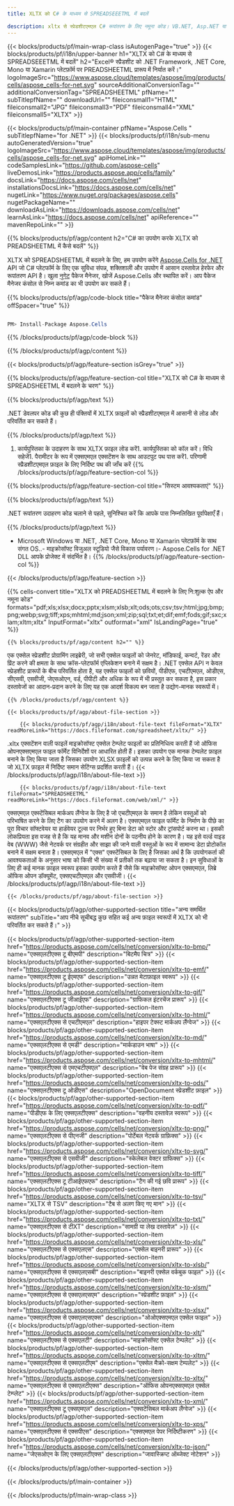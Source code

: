 ```yaml
---
title: XLTX को C# के माध्यम से SPREADSEEETML में बदलें

description: xltx से स्प्रेडशीटएमएल C# रूपांतरण के लिए नमूना कोड। VB.NET, Asp.NET या किसी .NET आधारित एप्लिकेशन के भीतर स्प्रैडशीटएमएल रूपांतरण में बैच xltx फ़ाइलों के लिए API उदाहरण कोड का उपयोग करें।
---
```

{{< blocks/products/pf/main-wrap-class isAutogenPage="true" >}}
{{< blocks/products/pf/i18n/upper-banner h1="XLTX को C# के माध्यम से SPREADSEEETML में बदलें" h2="Excel® स्प्रैडशीट को .NET Framework, .NET Core, Mono या Xamarin प्लेटफ़ॉर्म पर PREADSHEETML प्रारूप में निर्यात करें।" logoImageSrc="https://www.aspose.cloud/templates/aspose/img/products/cells/aspose_cells-for-net.svg" sourceAdditionalConversionTag="" additionalConversionTag="SPREADSHEETML" pfName="" subTitlepfName="" downloadUrl="" fileiconsmall1="HTML" fileiconsmall2="JPG" fileiconsmall3="PDF" fileiconsmall4="XML" fileiconsmall5="XLTX" >}}

{{< blocks/products/pf/main-container pfName="Aspose.Cells " subTitlepfName="for .NET" >}}
{{< blocks/products/pf/i18n/sub-menu autoGeneratedVersion="true" logoImageSrc="https://www.aspose.cloud/templates/aspose/img/products/cells/aspose_cells-for-net.svg" apiHomeLink="" codeSamplesLink="https://github.com/aspose-cells" liveDemosLink="https://products.aspose.app/cells/family" docsLink="https://docs.aspose.com/cells/net" installationsDocsLink="https://docs.aspose.com/cells/net" nugetLink="https://www.nuget.org/packages/aspose.cells" nugetPackageName="" downloadAsLink="https://downloads.aspose.com/cells/net" learnAsLink="https://docs.aspose.com/cells/net" apiReference="" mavenRepoLink="" >}}

{{% blocks/products/pf/agp/content h2="C# का उपयोग करके XLTX को PREADSHEETML में कैसे बदलें" %}}

 XLTX को SPREADSHEETML में बदलने के लिए, हम उपयोग करेंगे
 [Aspose.Cells for .NET](https://products.aspose.com/cells/net) 
 API जो C# प्लेटफॉर्म के लिए एक सुविधा संपन्न, शक्तिशाली और उपयोग में आसान दस्तावेज़ हेरफेर और रूपांतरण API है। खुला
 [नुगेट](https://www.nuget.org/packages/aspose.cells) 
 पैकेज मैनेजर, खोजें
 Aspose.Cells 
 और स्थापित करें। आप पैकेज मैनेजर कंसोल से निम्न कमांड का भी उपयोग कर सकते हैं।

{{% blocks/products/pf/agp/code-block title="पैकेज मैनेजर कंसोल कमांड" offSpacer="true" %}}

```cs

PM> Install-Package Aspose.Cells


```

{{% /blocks/products/pf/agp/code-block %}}

{{% /blocks/products/pf/agp/content %}}

{{< blocks/products/pf/agp/feature-section isGrey="true" >}}

{{% blocks/products/pf/agp/feature-section-col title="XLTX को C# के माध्यम से SPREADSHEETML में बदलने के चरण" %}}

{{% blocks/products/pf/agp/text %}}

 .NET डेवलपर कोड की कुछ ही पंक्तियों में XLTX फ़ाइलों को स्प्रैडशीटएमएल में आसानी से लोड और परिवर्तित कर सकते हैं।

{{% /blocks/products/pf/agp/text %}}

1. कार्यपुस्तिका के उदाहरण के साथ XLTX फ़ाइल लोड करें1. कार्यपुस्तिका को कॉल करें। विधि सहेजें1. पैरामीटर के रूप में एक्सएमएल एक्सटेंशन के साथ आउटपुट पथ पास करें1. परिणामी स्प्रैडशीटएमएल फ़ाइल के लिए निर्दिष्ट पथ की जाँच करें
{{% /blocks/products/pf/agp/feature-section-col %}}

{{% blocks/products/pf/agp/feature-section-col title="सिस्टम आवश्यकताएं" %}}

{{% blocks/products/pf/agp/text %}}

 .NET रूपांतरण उदाहरण कोड चलाने से पहले, सुनिश्चित करें कि आपके पास निम्नलिखित पूर्वापेक्षाएँ हैं।

{{% /blocks/products/pf/agp/text %}}

- Microsoft Windows या .NET, .NET Core, Mono या Xamarin प्लेटफ़ॉर्म के साथ संगत OS..- माइक्रोसॉफ्ट विजुअल स्टूडियो जैसे विकास पर्यावरण।- Aspose.Cells for .NET DLL आपके प्रोजेक्ट में संदर्भित है।
{{% /blocks/products/pf/agp/feature-section-col %}}

{{< /blocks/products/pf/agp/feature-section >}}

{{% cells-convert title="XLTX को PREADSHEETML में बदलने के लिए नि:शुल्क ऐप और नमूना कोड" formats="pdf;xls;xlsx;docx;pptx;xlsm;xlsb;xlt;ods;ots;csv;tsv;html;jpg;bmp;png;webp;svg;tiff;xps;mhtml;md;json;xml;zip;sql;txt;et;dif;emf;fods;gif;sxc;xlam;xltm;xltx" InputFormat="xltx" outformat="xml" IsLandingPage="true" %}}
 
<!-- aboutfile Starts -->

    {{% blocks/products/pf/agp/content h2="" %}}

 एक एक्सेल स्प्रेडशीट प्रोग्रामिंग लाइब्रेरी, जो सभी एक्सेल फाइलों को जेनरेट, मॉडिफाई, कन्वर्ट, रेंडर और प्रिंट करने की क्षमता के साथ क्रॉस-प्लेटफॉर्म एप्लिकेशन बनाने में सक्षम है। .NET एक्सेल API न केवल स्प्रेडशीट प्रारूपों के बीच परिवर्तित होता है, यह एक्सेल फाइलों को छवियों, पीडीएफ, एचटीएमएल, ओडीएस, सीएसवी, एसवीजी, जेएसओएन, वर्ड, पीपीटी और अधिक के रूप में भी प्रस्तुत कर सकता है, इस प्रकार दस्तावेजों का आदान-प्रदान करने के लिए यह एक आदर्श विकल्प बन जाता है उद्योग-मानक स्वरूपों में।

    {{% /blocks/products/pf/agp/content %}}

    {{< blocks/products/pf/agp/about-file-section >}}

        {{< blocks/products/pf/agp/i18n/about-file-text fileFormat="XLTX" readMoreLink="https://docs.fileformat.com/spreadsheet/xltx/" >}}
.xltx एक्सटेंशन वाली फाइलें माइक्रोसॉफ्ट एक्सेल टेम्प्लेट फाइलों का प्रतिनिधित्व करती हैं जो ऑफिस ओपनएक्सएमएल फाइल फॉर्मेट विनिर्देशों पर आधारित होती हैं। इसका उपयोग एक मानक टेम्पलेट फ़ाइल बनाने के लिए किया जाता है जिसका उपयोग XLSX फ़ाइलों को उत्पन्न करने के लिए किया जा सकता है जो XLTX फ़ाइल में निर्दिष्ट समान सेटिंग्स प्रदर्शित करती हैं।
        {{< /blocks/products/pf/agp/i18n/about-file-text >}}

        {{< blocks/products/pf/agp/i18n/about-file-text fileFormat="SPREADSHEETML" readMoreLink="https://docs.fileformat.com/web/xml/" >}}
एक्सएमएल एक्स्टेंसिबल मार्कअप लैंग्वेज के लिए है जो एचटीएमएल के समान है लेकिन वस्तुओं को परिभाषित करने के लिए टैग का उपयोग करने में अलग है। एक्सएमएल फाइल फॉर्मेट के निर्माण के पीछे का पूरा विचार सॉफ्टवेयर या हार्डवेयर टूल्स पर निर्भर हुए बिना डेटा को स्टोर और ट्रांसपोर्ट करना था। इसकी लोकप्रियता इस वजह से है कि यह मानव और मशीन दोनों के पठनीय होने के कारण है। यह इसे वर्ल्ड वाइड वेब (WWW) जैसे नेटवर्क पर संग्रहीत और साझा की जाने वाली वस्तुओं के रूप में सामान्य डेटा प्रोटोकॉल बनाने में सक्षम बनाता है। एक्सएमएल में "एक्स" एक्स्टेंसिबल के लिए है जिसका अर्थ है कि उपयोगकर्ता की आवश्यकताओं के अनुसार भाषा को किसी भी संख्या में प्रतीकों तक बढ़ाया जा सकता है। इन सुविधाओं के लिए ही कई मानक फ़ाइल स्वरूप इसका उपयोग करते हैं जैसे कि माइक्रोसॉफ्ट ओपन एक्सएमएल, लिब्रे ऑफिस ओपन डॉक्यूमेंट, एक्सएचटीएमएल और एसवीजी।
        {{< /blocks/products/pf/agp/i18n/about-file-text >}}

    {{< /blocks/products/pf/agp/about-file-section >}}

<!-- aboutfile Ends -->

{{< blocks/products/pf/agp/other-supported-section title="अन्य समर्थित रूपांतरण" subTitle="आप नीचे सूचीबद्ध कुछ सहित कई अन्य फ़ाइल स्वरूपों में XLTX को भी परिवर्तित कर सकते हैं।" >}}

{{< blocks/products/pf/agp/other-supported-section-item href="https://products.aspose.com/cells/net/conversion/xltx-to-bmp/" name="एक्सएलटीएक्स टू बीएमपी" description="बिटमैप चित्र" >}}
{{< blocks/products/pf/agp/other-supported-section-item href="https://products.aspose.com/cells/net/conversion/xltx-to-emf/" name="एक्सएलटीएक्स टू ईएमएफ" description="उन्नत मेटाफ़ाइल स्वरूप" >}}
{{< blocks/products/pf/agp/other-supported-section-item href="https://products.aspose.com/cells/net/conversion/xltx-to-gif/" name="एक्सएलटीएक्स टू जीआईएफ" description="ग्राफिकल इंटरचेंज प्रारूप" >}}
{{< blocks/products/pf/agp/other-supported-section-item href="https://products.aspose.com/cells/net/conversion/xltx-to-html/" name="एक्सएलटीएक्स से एचटीएमएल" description="हाइपर टेक्स्ट मार्कअप लैंग्वेज" >}}
{{< blocks/products/pf/agp/other-supported-section-item href="https://products.aspose.com/cells/net/conversion/xltx-to-md/" name="एक्सएलटीएक्स से एमडी" description="मार्कडाउन भाषा" >}}
{{< blocks/products/pf/agp/other-supported-section-item href="https://products.aspose.com/cells/net/conversion/xltx-to-mhtml/" name="एक्सएलटीएक्स से एमएचटीएमएल" description="वेब पेज संग्रह प्रारूप" >}}
{{< blocks/products/pf/agp/other-supported-section-item href="https://products.aspose.com/cells/net/conversion/xltx-to-ods/" name="एक्सएलटीएक्स टू ओडीएस" description="OpenDocument स्प्रेडशीट फ़ाइल" >}}
{{< blocks/products/pf/agp/other-supported-section-item href="https://products.aspose.com/cells/net/conversion/xltx-to-pdf/" name="पीडीएफ के लिए एक्सएलटीएक्स" description="वहनीय दस्तावेज़ स्वरूप" >}}
{{< blocks/products/pf/agp/other-supported-section-item href="https://products.aspose.com/cells/net/conversion/xltx-to-png/" name="एक्सएलटीएक्स से पीएनजी" description="पोर्टेबल नेटवर्क ग्राफ़िक्स" >}}
{{< blocks/products/pf/agp/other-supported-section-item href="https://products.aspose.com/cells/net/conversion/xltx-to-svg/" name="एक्सएलटीएक्स से एसवीजी" description="स्केलेबल वेक्टर ग्राफिक्स" >}}
{{< blocks/products/pf/agp/other-supported-section-item href="https://products.aspose.com/cells/net/conversion/xltx-to-tiff/" name="एक्सएलटीएक्स टू टीआईएफएफ" description="टैग की गई छवि प्रारूप" >}}
{{< blocks/products/pf/agp/other-supported-section-item href="https://products.aspose.com/cells/net/conversion/xltx-to-tsv/" name="XLTX से TSV" description="टैब से अलग किए गए मान" >}}
{{< blocks/products/pf/agp/other-supported-section-item href="https://products.aspose.com/cells/net/conversion/xltx-to-txt/" name="एक्सएलटीएक्स से टीXT" description="सामग्री या लेख दस्तावेज़" >}}
{{< blocks/products/pf/agp/other-supported-section-item href="https://products.aspose.com/cells/net/conversion/xltx-to-xls/" name="एक्सएलटीएक्स से एक्सएलएस" description="एक्सेल बाइनरी प्रारूप" >}}
{{< blocks/products/pf/agp/other-supported-section-item href="https://products.aspose.com/cells/net/conversion/xltx-to-xlsb/" name="एक्सएलटीएक्स से एक्सएलएसबी" description="बाइनरी एक्सेल वर्कबुक फाइल" >}}
{{< blocks/products/pf/agp/other-supported-section-item href="https://products.aspose.com/cells/net/conversion/xltx-to-xlsm/" name="एक्सएलटीएक्स से एक्सएलएसएम" description="स्प्रेडशीट फ़ाइल" >}}
{{< blocks/products/pf/agp/other-supported-section-item href="https://products.aspose.com/cells/net/conversion/xltx-to-xlsx/" name="एक्सएलटीएक्स से एक्सएलएसएक्स" description="ओओएक्सएमएल एक्सेल फाइल" >}}
{{< blocks/products/pf/agp/other-supported-section-item href="https://products.aspose.com/cells/net/conversion/xltx-to-xlt/" name="एक्सएलटीएक्स से एक्सएलटी" description="माइक्रोसॉफ्ट एक्सेल टेम्पलेट" >}}
{{< blocks/products/pf/agp/other-supported-section-item href="https://products.aspose.com/cells/net/conversion/xltx-to-xltm/" name="एक्सएलटीएक्स से एक्सएलटीएम" description="एक्सेल मैक्रो-सक्षम टेम्पलेट" >}}
{{< blocks/products/pf/agp/other-supported-section-item href="https://products.aspose.com/cells/net/conversion/xltx-to-xltx/" name="एक्सएलटीएक्स से एक्सएलटीएक्स" description="ऑफिस ओपनएक्सएमएल एक्सेल टेम्प्लेट" >}}
{{< blocks/products/pf/agp/other-supported-section-item href="https://products.aspose.com/cells/net/conversion/xltx-to-xml/" name="एक्सएलटीएक्स टू एक्सएमएल" description="एक्सटेंसिबल मार्कअप लैंग्वेज" >}}
{{< blocks/products/pf/agp/other-supported-section-item href="https://products.aspose.com/cells/net/conversion/xltx-to-xps/" name="एक्सएलटीएक्स से एक्सपीएस" description="एक्सएमएल पेपर निर्दिष्टीकरण" >}}
{{< blocks/products/pf/agp/other-supported-section-item href="https://products.aspose.com/cells/net/conversion/xltx-to-json/" name="जेएसओएन के लिए एक्सएलटीएक्स" description="जावास्क्रिप्ट ऑब्जेक्ट नोटेशन" >}}

{{< /blocks/products/pf/agp/other-supported-section >}}

{{< /blocks/products/pf/main-container >}}
    
{{< /blocks/products/pf/main-wrap-class >}}
